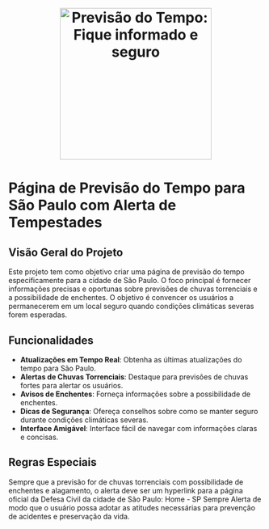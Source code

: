 <h1 align="center">
 <br />
 <img
  src="./"C:/Users/c050772/OneDrive - Caixa Economica Federal/Área de Trabalho/Pasta de Transferência de Arquivos\IA Generativa/Project_API/Asset_Image.png"
  alt="Previsão do Tempo: Fique informado e seguro"
  width="300"
/>

# Página de Previsão do Tempo para São Paulo com Alerta de Tempestades

## Visão Geral do Projeto
Este projeto tem como objetivo criar uma página de previsão do tempo especificamente para a cidade de São Paulo. O foco principal é fornecer informações precisas e oportunas sobre previsões de chuvas torrenciais e a possibilidade de enchentes. O objetivo é convencer os usuários a permanecerem em um local seguro quando condições climáticas severas forem esperadas.

## Funcionalidades
- **Atualizações em Tempo Real**: Obtenha as últimas atualizações do tempo para São Paulo.
- **Alertas de Chuvas Torrenciais**: Destaque para previsões de chuvas fortes para alertar os usuários.
- **Avisos de Enchentes**: Forneça informações sobre a possibilidade de enchentes.
- **Dicas de Segurança**: Ofereça conselhos sobre como se manter seguro durante condições climáticas severas.
- **Interface Amigável**: Interface fácil de navegar com informações claras e concisas.

## Regras Especiais
Sempre que a previsão for de chuvas torrenciais com possibilidade de enchentes e alagamento, o alerta deve ser um hyperlink para a página oficial da Defesa Civil da cidade de São Paulo: Home - SP Sempre Alerta de modo que o usuário possa adotar as atitudes necessárias para prevenção de acidentes e preservação da vida.
